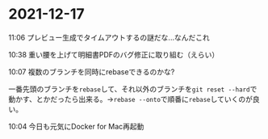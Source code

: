 # 2021-12-17

11:06 プレビュー生成でタイムアウトするの謎だな...なんだこれ

10:38 重い腰を上げて明細書PDFのバグ修正に取り組む（えらい）

10:07 複数のブランチを同時にrebaseできるのかな?

一番先頭のブランチを`rebase`して、それ以外のブランチを`git reset --hard`で動かす、とかだったら出来る。→`rebase --onto`で順番に`rebase`していくのが良い。

10:04 今日も元気にDocker for Mac再起動
